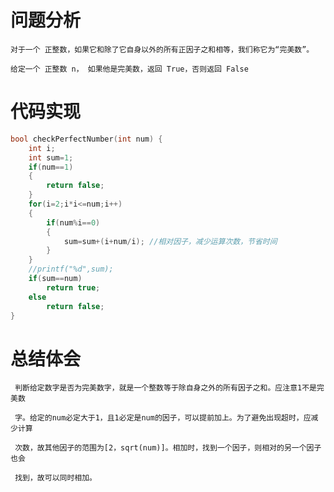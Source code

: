 # 问题分析 #

    对于一个 正整数，如果它和除了它自身以外的所有正因子之和相等，我们称它为“完美数”。

    给定一个 正整数 n， 如果他是完美数，返回 True，否则返回 False

# 代码实现 #
```C
bool checkPerfectNumber(int num) {
    int i;
    int sum=1;
    if(num==1)
    {
        return false;
    }
    for(i=2;i*i<=num;i++)
    {
        if(num%i==0)
        {
            sum=sum+(i+num/i); //相对因子，减少运算次数，节省时间
        }
    }
    //printf("%d",sum);
    if(sum==num)
        return true;
    else
        return false;
}
```
# 总结体会 #
     判断给定数字是否为完美数字，就是一个整数等于除自身之外的所有因子之和。应注意1不是完美数

     字。给定的num必定大于1，且1必定是num的因子，可以提前加上。为了避免出现超时，应减少计算

     次数，故其他因子的范围为[2，sqrt(num)]。相加时，找到一个因子，则相对的另一个因子也会
 
     找到，故可以同时相加。